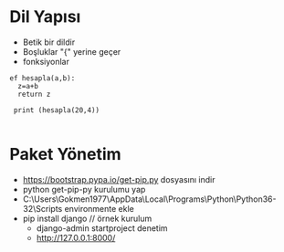 # Dil Yapısı
- Betik bir dildir
- Boşluklar "{" yerine geçer
- fonksiyonlar 
````
ef hesapla(a,b): 
  z=a+b
  return z
  
 print (hesapla(20,4))
  
````
# Paket Yönetim
- https://bootstrap.pypa.io/get-pip.py  dosyasını indir
- python get-pip-py   kurulumu yap
- C:\Users\Gokmen1977\AppData\Local\Programs\Python\Python36-32\Scripts environmente ekle
- pip install django  // örnek kurulum
  - django-admin startproject denetim
  - http://127.0.0.1:8000/ 
